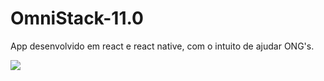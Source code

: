 # OmniStack-11.0
App desenvolvido em react e react native, com o intuito de ajudar ONG's.

![](https://media.giphy.com/media/UramOc9vWfxAaqLSX6/giphy.gif)
